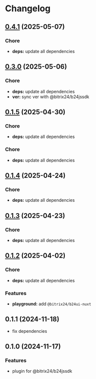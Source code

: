 # Changelog

## [0.4.1](https://github.com/bitrix24/b24jssdk-nuxt/compare/v0.3.0...v0.4.0) (2025-05-07)

### Chore

* **deps:** update all dependencies

## [0.3.0](https://github.com/bitrix24/b24jssdk-nuxt/compare/v0.1.5...v0.3.0) (2025-05-06)

### Chore

* **deps:** update all dependencies
* **ver:** sync ver with @bitrix24/b24jssdk

## [0.1.5](https://github.com/bitrix24/b24jssdk-nuxt/compare/v0.1.4...v0.1.5) (2025-04-30)

### Chore

* **deps:** update all dependencies

### Chore

* **deps:** update all dependencies

## [0.1.4](https://github.com/bitrix24/b24jssdk-nuxt/compare/v0.1.3...v0.1.4) (2025-04-24)

### Chore

* **deps:** update all dependencies

## [0.1.3](https://github.com/bitrix24/b24jssdk-nuxt/compare/v0.1.2...v0.1.3) (2025-04-23)

### Chore

* **deps:** update all dependencies

## [0.1.2](https://github.com/bitrix24/b24jssdk-nuxt/compare/v0.1.1...v0.1.2) (2025-04-02)

### Chore

* **deps:** update all dependencies

### Features

* **playground:** add `@bitrix24/b24ui-nuxt`

## 0.1.1 (2024-11-18)

- fix dependencies

## 0.1.0 (2024-11-17)

### Features

- plugin for @bitrix24/b24jssdk
